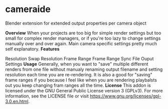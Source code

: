 # cameraide
Blender extension for extended output properties per camera object

**Overview**
When your projects are too big for simple render settings but too small for complex render managers, or if you're too lazy to change settings manually over and over again. Main camera specific settings pretty much self explanatory.
**Features**

Resolution
Swap Resolution
Frame Range
Frame Range Sync
File Ouput Settings
**Usage**
Generally, when you want to "save" multiple different renders from one file without manualy renaming output filename and setting resolution each time you are re-rendering.
It is also a good for "saving" frame ranges if you because I feel like when you are rendering playbalsts out you keep changing fram ranges all the time.
**License**
This addon is licensed under the GNU General Public License version 3 (GPLv3).
For more information, see the LICENSE file or visit https://www.gnu.org/licenses/gpl-3.0.en.html.
